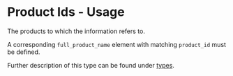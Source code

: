 # Product Ids - Usage

The products to which the information refers to.

A corresponding `full_product_name` element with matching `product_id` must be defined.

Further description of this type can be found under [types](types/products-usage.en.md).

